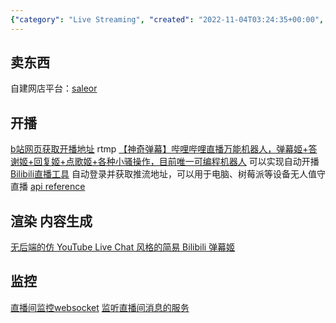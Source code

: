 ```yaml
---
{"category": "Live Streaming", "created": "2022-11-04T03:24:35+00:00", "date": "2022-11-04 03:24:35", "description": "This article explores various tools and techniques for automating Bilibili live streaming, including setting up an online store on the platform, strategies for starting live broadcasts, as well as options for content creation, monitoring, and rendering.", "modified": "2022-11-26T18:49:20+08:00", "tags": ["Bilibili", "Live streaming", "Automation tools", "Shop on Bilibili", "Content generation", "Monitoring", "Rendering"], "title": "bilibili直播api 直播工具 自动直播 自动推流"}
---
```

## 卖东西
自建网店平台：[saleor](https://github.com/saleor/saleor)
## 开播
[b站网页获取开播地址](https://link.bilibili.com/p/center/index#/my-room/start-live) rtmp
[【神奇弹幕】哔哩哔哩直播万能机器人，弹幕姬+答谢姬+回复姬+点歌姬+各种小骚操作，目前唯一可编程机器人](https://github.com/iwxyi/Bilibili-MagicalDanmaku) 可以实现自动开播
[Bilibili直播工具](https://github.com/withsalt/BilibiliLiveTools) 自动登录并获取推流地址，可以用于电脑、树莓派等设备无人值守直播
[api reference](https://github.com/SocialSisterYi/bilibili-API-collect/blob/340646baf443db8f409d40495ce8fa363c52cbe5/live/manage.md)
## 渲染 内容生成
[无后端的仿 YouTube Live Chat 风格的简易 Bilibili 弹幕姬](https://github.com/Tsuk1ko/bilibili-live-chat)
## 监控
[直播间监控websocket](https://github.com/simon300000/bilibili-live-ws)
[监听直播间消息的服务](https://github.com/pandaGao/bilibili-live)